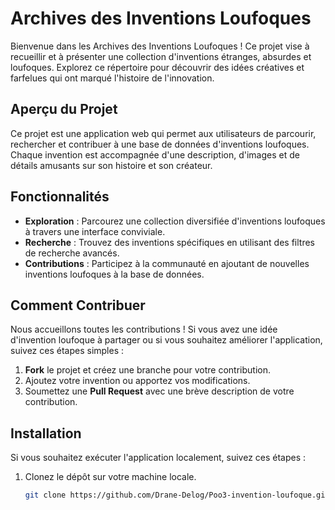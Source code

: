 # Archives des Inventions Loufoques

Bienvenue dans les Archives des Inventions Loufoques ! Ce projet vise à recueillir et à présenter une collection d'inventions étranges, absurdes et loufoques. Explorez ce répertoire pour découvrir des idées créatives et farfelues qui ont marqué l'histoire de l'innovation.

## Aperçu du Projet

Ce projet est une application web qui permet aux utilisateurs de parcourir, rechercher et contribuer à une base de données d'inventions loufoques. Chaque invention est accompagnée d'une description, d'images et de détails amusants sur son histoire et son créateur.

## Fonctionnalités

- **Exploration** : Parcourez une collection diversifiée d'inventions loufoques à travers une interface conviviale.
- **Recherche** : Trouvez des inventions spécifiques en utilisant des filtres de recherche avancés.
- **Contributions** : Participez à la communauté en ajoutant de nouvelles inventions loufoques à la base de données.

## Comment Contribuer

Nous accueillons toutes les contributions ! Si vous avez une idée d'invention loufoque à partager ou si vous souhaitez améliorer l'application, suivez ces étapes simples :

1. **Fork** le projet et créez une branche pour votre contribution.
2. Ajoutez votre invention ou apportez vos modifications.
3. Soumettez une **Pull Request** avec une brève description de votre contribution.

## Installation

Si vous souhaitez exécuter l'application localement, suivez ces étapes :

1. Clonez le dépôt sur votre machine locale.
   ```bash
   git clone https://github.com/Drane-Delog/Poo3-invention-loufoque.git
